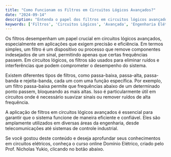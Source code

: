 ```yaml
---
title: "Como Funcionam os Filtros em Circuitos Lógicos Avançados?"
date: "2024-09-14"
description: "Entenda o papel dos filtros em circuitos lógicos avançados e sua importância em aplicações práticas."
keywords: ['Filtros', 'Circuitos Lógicos', 'Avançada', 'Engenharia Elétrica']
---
```


Os filtros desempenham um papel crucial em circuitos lógicos avançados, especialmente em aplicações que exigem precisão e eficiência. Em termos simples, um filtro é um dispositivo ou processo que remove componentes indesejados de um sinal, permitindo apenas que certas frequências passem. Em circuitos lógicos, os filtros são usados para eliminar ruídos e interferências que podem comprometer o desempenho do sistema.

Existem diferentes tipos de filtros, como passa-baixa, passa-alta, passa-banda e rejeita-banda, cada um com uma função específica. Por exemplo, um filtro passa-baixa permite que frequências abaixo de um determinado ponto passem, bloqueando as mais altas. Isso é particularmente útil em circuitos onde é necessário suavizar sinais ou remover ruídos de alta frequência.

A aplicação de filtros em circuitos lógicos avançados é essencial para garantir que o sistema funcione de maneira eficiente e confiável. Eles são amplamente utilizados em diversas áreas da engenharia, desde telecomunicações até sistemas de controle industrial.

Se você gostou deste conteúdo e deseja aprofundar seus conhecimentos em circuitos elétricos, conheça o curso online Domínio Elétrico, criado pelo Prof. Nicholas Yukio, clicando no botão abaixo.
